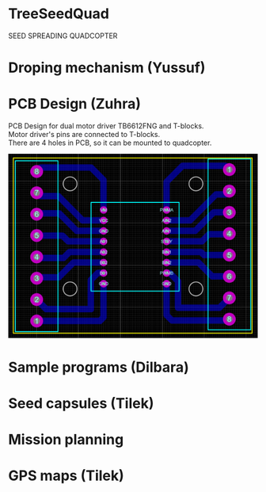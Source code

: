 # TreeSeedQuad
SEED SPREADING QUADCOPTER

# Droping mechanism (Yussuf)

# PCB Design (Zuhra)
PCB Design for dual motor driver TB6612FNG and T-blocks.<br />
Motor driver's pins are connected to T-blocks.<br />
There are 4 holes in PCB, so it can be mounted to quadcopter.

![PCB Design](PCB_design.png)

# Sample programs (Dilbara)

# Seed capsules (Tilek)

# Mission planning

# GPS maps (Tilek)
